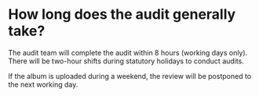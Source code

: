 # How long does the audit generally take?

The audit team will complete the audit within 8 hours (working days only). There will be two-hour shifts during statutory holidays to conduct audits.

If the album is uploaded during a weekend, the review will be postponed to the next working day.
